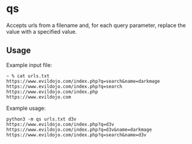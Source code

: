 # qs

Accepts urls from a filename and, for each query parameter, replace the value
with a specified value.

## Usage

Example input file:

```
~ % cat urls.txt
https://www.evildojo.com/index.php?q=search&name=darkmage
https://www.evildojo.com/index.php?q=search
https://www.evildojo.com/index.php
https://www.evildojo.com
```

Example usage:

```
python3 -m qs urls.txt d3v
https://www.evildojo.com/index.php?q=d3v
https://www.evildojo.com/index.php?q=d3v&name=darkmage
https://www.evildojo.com/index.php?q=search&name=d3v
```

